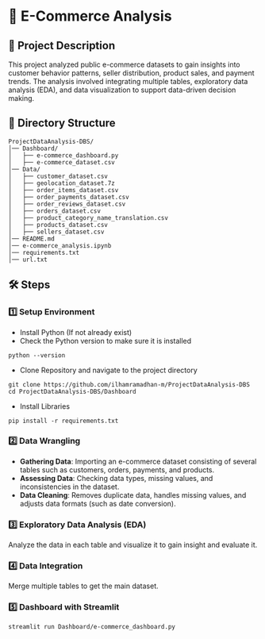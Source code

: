 # 🛒 E-Commerce Analysis

## 📌 Project Description
This project analyzed public e-commerce datasets to gain insights into customer behavior patterns, seller distribution, product sales, and payment trends. The analysis involved integrating multiple tables, exploratory data analysis (EDA), and data visualization to support data-driven decision making.

## 📂 Directory Structure
```
ProjectDataAnalysis-DBS/
│── Dashboard/
│   ├── e-commerce_dashboard.py
│   ├── e-commerce_dataset.csv
│── Data/
│   ├── customer_dataset.csv
│   ├── geolocation_dataset.7z
│   ├── order_items_dataset.csv
│   ├── order_payments_dataset.csv
│   ├── order_reviews_dataset.csv
│   ├── orders_dataset.csv
│   ├── product_category_name_translation.csv
│   ├── products_dataset.csv
│   ├── sellers_dataset.csv
│── README.md
│── e-commerce_analysis.ipynb
│── requirements.txt
│── url.txt
```

## 🛠 Steps
### 1️⃣ Setup Environment
- Install Python (If not already exist)
- Check the Python version to make sure it is installed
```
python --version
```
- Clone Repository and navigate to the project directory
```
git clone https://github.com/ilhamramadhan-m/ProjectDataAnalysis-DBS
cd ProjectDataAnalysis-DBS/Dashboard
```
- Install Libraries
```
pip install -r requirements.txt
```

### 2️⃣ Data Wrangling
- **Gathering Data**: Importing an e-commerce dataset consisting of several tables such as customers, orders, payments, and products.
- **Assessing Data**: Checking data types, missing values, and inconsistencies in the dataset.
- **Data Cleaning**: Removes duplicate data, handles missing values, and adjusts data formats (such as date conversion).
### 3️⃣ Exploratory Data Analysis (EDA)
Analyze the data in each table and visualize it to gain insight and evaluate it.
### 4️⃣ Data Integration
Merge multiple tables to get the main dataset.
### 5️⃣ Dashboard with Streamlit
```
streamlit run Dashboard/e-commerce_dashboard.py
```
